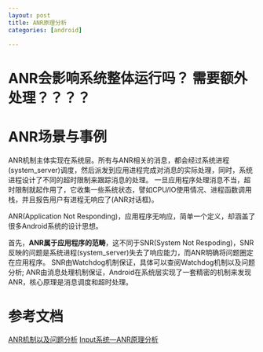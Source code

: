 ```yaml
---
layout: post
title: ANR原理分析
categories: [android]

---
```


# ANR会影响系统整体运行吗？ 需要额外处理？？？？

# ANR场景与事例

ANR机制主体实现在系统层。所有与ANR相关的消息，都会经过系统进程(system_server)调度，然后派发到应用进程完成对消息的实际处理，同时，系统进程设计了不同的超时限制来跟踪消息的处理。 一旦应用程序处理消息不当，超时限制就起作用了，它收集一些系统状态，譬如CPU/IO使用情况、进程函数调用栈，并且报告用户有进程无响应了(ANR对话框)。

ANR(Application Not Responding)，应用程序无响应，简单一个定义，却涵盖了很多Android系统的设计思想。

首先，**ANR属于应用程序的范畴**，这不同于SNR(System Not Respoding)，SNR反映的问题是系统进程(system_server)失去了响应能力，而ANR明确将问题圈定在应用程序。 SNR由Watchdog机制保证，具体可以查阅Watchdog机制以及问题分析; ANR由消息处理机制保证，Android在系统层实现了一套精密的机制来发现ANR，核心原理是消息调度和超时处理。

 
#  参考文档

[ANR机制以及问题分析](http://duanqz.github.io/2015-10-12-ANR-Analysis)
[Input系统—ANR原理分析](http://gityuan.com/2017/01/01/input-anr/)